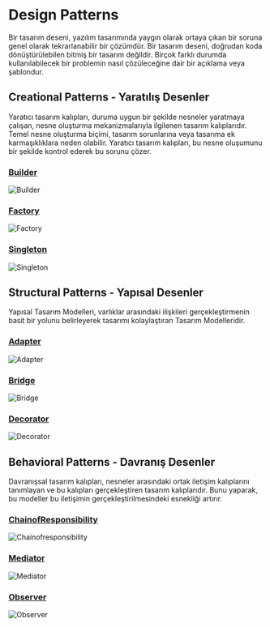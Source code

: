# Design Patterns

Bir tasarım deseni, yazılım tasarımında yaygın olarak ortaya çıkan bir soruna genel olarak tekrarlanabilir bir çözümdür. Bir tasarım deseni, doğrudan koda dönüştürülebilen bitmiş bir tasarım değildir. Birçok farklı durumda kullanılabilecek bir problemin nasıl çözüleceğine dair bir açıklama veya şablondur.

## Creational Patterns - Yaratılış Desenler

Yaratıcı tasarım kalıpları, duruma uygun bir şekilde nesneler yaratmaya çalışan, nesne oluşturma mekanizmalarıyla ilgilenen tasarım kalıplarıdır. Temel nesne oluşturma biçimi, tasarım sorunlarına veya tasarıma ek karmaşıklıklara neden olabilir. Yaratıcı tasarım kalıpları, bu nesne oluşumunu bir şekilde kontrol ederek bu sorunu çözer.

### [Builder](https://github.com/Hilal-aslanboga/Design_Patterns/tree/master/Creational_Patterns/Builder)

![Builder](https://user-images.githubusercontent.com/79503027/113909215-1b372780-97e0-11eb-8294-52f55f9daa9c.png)


### [Factory](https://github.com/Hilal-aslanboga/Design_Patterns/tree/master/Creational_Patterns/FactoryMethod)

![Factory](https://user-images.githubusercontent.com/79503027/113909244-21c59f00-97e0-11eb-98de-ffb475765891.png)


### [Singleton](https://github.com/Hilal-aslanboga/Design_Patterns/tree/master/Creational_Patterns/Singleton)

![Singleton](https://user-images.githubusercontent.com/79503027/113908748-8f250000-97df-11eb-8c6c-2d9858345fe6.png)

## Structural Patterns - Yapısal Desenler

Yapısal Tasarım Modelleri, varlıklar arasındaki ilişkileri gerçekleştirmenin basit bir yolunu belirleyerek tasarımı kolaylaştıran Tasarım Modelleridir.

### [Adapter](https://github.com/Hilal-aslanboga/Design_Patterns/tree/master/Structural_Patterns/Adapter)

![Adapter](https://user-images.githubusercontent.com/79503027/113909269-29854380-97e0-11eb-998a-f7dc57c14b70.png)


### [Bridge](https://github.com/Hilal-aslanboga/Design_Patterns/tree/master/Structural_Patterns/Bridge)

![Bridge](https://user-images.githubusercontent.com/79503027/113909288-3013bb00-97e0-11eb-82c2-f9b3a80d727e.png)

### [Decorator](https://github.com/Hilal-aslanboga/Design_Patterns/tree/master/Structural_Patterns/Decorator)

![Decorator](https://user-images.githubusercontent.com/79503027/113909299-343fd880-97e0-11eb-8746-b91f33735b11.png)

## Behavioral Patterns - Davranış Desenler

Davranışsal tasarım kalıpları, nesneler arasındaki ortak iletişim kalıplarını tanımlayan ve bu kalıpları gerçekleştiren tasarım kalıplarıdır. Bunu yaparak, bu modeller bu iletişimin gerçekleştirilmesindeki esnekliği artırır.

### [ChainofResponsibility](https://github.com/Hilal-aslanboga/Design_Patterns/tree/master/Behavioral_Patterns/ChainofResponsibility)

![Chainofresponsibility](https://user-images.githubusercontent.com/79503027/113909359-41f55e00-97e0-11eb-89a5-0e50131f8c40.png)


### [Mediator](https://github.com/Hilal-aslanboga/Design_Patterns/tree/master/Behavioral_Patterns/Mediator)

![Mediator](https://user-images.githubusercontent.com/79503027/113909380-4752a880-97e0-11eb-8ad1-06da7b6fa2c8.png)


### [Observer](https://github.com/Hilal-aslanboga/Design_Patterns/tree/master/Behavioral_Patterns/Observer)

![Observer](https://user-images.githubusercontent.com/79503027/113909389-4ae62f80-97e0-11eb-9124-5d782136288f.png)

